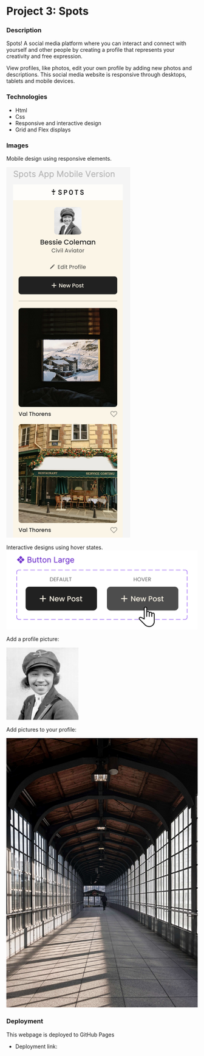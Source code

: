 # Project 3: Spots

### Description

Spots! A social media platform where you can interact and connect with yourself and other people by creating a profile that represents your creativity and free expression. 

View profiles, like photos, edit your own profile by adding new photos and descriptions. This social media website is responsive through desktops, tablets and mobile devices. 
  
### Technologies 

- Html
- Css
- Responsive and interactive design 
- Grid and Flex displays 

### Images

Mobile design using responsive elements.

![Mobile design](./images/Mobile.design.png)

Interactive designs using hover states.
![Interactive](./images/Interactive.hover.png)

Add a profile picture:

![Add a profile picture](images/avatar.jpg)

Add pictures to your profile: 

![Add photos to your profile](./images/5-photo-by-van-anh-nguyen-from-pexels.jpg)


### Deployment 

This webpage is deployed to GitHub Pages

- Deployment link: 
